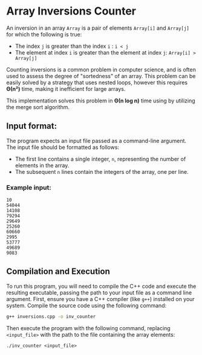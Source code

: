 # Array Inversions Counter

An inversion in an array `Array` is a pair of elements `Array[i]` and `Array[j]` for which the following is true:

- The index `j` is greater than the index `i` : `i < j`    
- The element at index `i` is greater than the element at index `j`: `Array[i] > Array[j]`

Counting inversions is a common problem in computer science, and is often used to assess the degree of "sortedness" of an array. This problem can be easily solved by a strategy that uses nested loops, however this requires **Θ(n²)** time, making it inefficient for large arrays.  

This implementation solves this problem in **Θ(n log n)** time using by utilizing the merge sort algorithm.



## Input format: ##
The program expects an input file passed as a command-line argument. The input file should be formatted as follows:

- The first line contains a single integer, `n`, representing the number of elements in the array.
- The subsequent `n` lines contain the integers of the array, one per line.

### Example input: ###
```
10   
54044   
14108   
79294   
29649   
25260   
60660   
2995   
53777   
49689   
9083   
```

## Compilation and Execution

To run this program, you will need to compile the C++ code and execute the resulting executable, passing the path to your input file as a command line argument.
First, ensure you have a C++ compiler (like `g++`) installed on your system. Compile the source code using the following command:

```bash
g++ inversions.cpp -o inv_counter
```

Then execute the program with the following command, replacing `<input_file>` with the path to the file containing the array elements:

```
./inv_counter <input_file>
```
